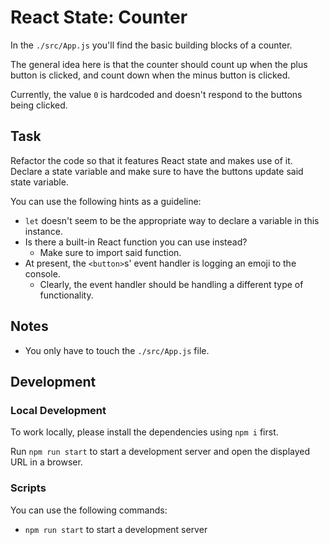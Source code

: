 # React State: Counter

In the `./src/App.js` you'll find the basic building blocks of a counter.

The general idea here is that the counter should count up when the plus button is clicked, and count down when the minus button is clicked.

Currently, the value `0` is hardcoded and doesn't respond to the buttons being clicked.

## Task

Refactor the code so that it features React state and makes use of it. Declare a state variable and make sure to have the buttons update said state variable.

You can use the following hints as a guideline:

- `let` doesn't seem to be the appropriate way to declare a variable in this instance.
- Is there a built-in React function you can use instead?
  - Make sure to import said function.
- At present, the `<button>`s' event handler is logging an emoji to the console.
  - Clearly, the event handler should be handling a different type of functionality.

## Notes

- You only have to touch the `./src/App.js` file.

## Development

### Local Development

To work locally, please install the dependencies using `npm i` first.

Run `npm run start` to start a development server and open the displayed URL in a browser.

### Scripts

You can use the following commands:

- `npm run start` to start a development server
